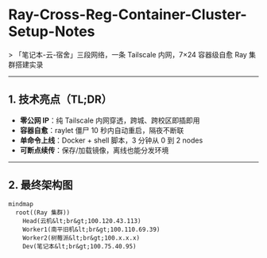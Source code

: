 # Ray-Cross-Reg-Container-Cluster-Setup-Notes  
&gt; 「笔记本-云-宿舍」三段网络，一条 Tailscale 内网，7×24 容器级自愈 Ray 集群搭建实录

---

## 1. 技术亮点（TL;DR）
- **零公网 IP**：纯 Tailscale 内网穿透，跨城、跨校区即插即用  
- **容器自愈**：raylet 僵尸 10 秒内自动重启，隔夜不断联  
- **单命令上线**：Docker + shell 脚本，3 分钟从 0 到 2 nodes  
- **可断点续传**：保存/加载镜像，离线也能分发环境  

---

## 2. 最终架构图

```mermaid
mindmap
  root((Ray 集群))
    Head(云机&lt;br&gt;100.120.43.113)
    Worker1(南平旧机&lt;br&gt;100.110.69.39)
    Worker2(树莓派&lt;br&gt;100.x.x.x)
    Dev(笔记本&lt;br&gt;100.75.40.95)
